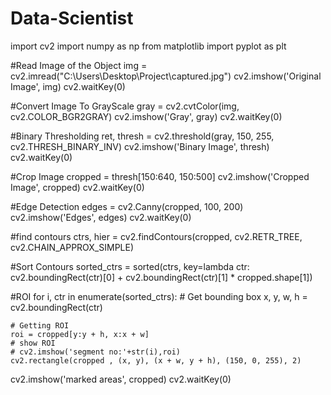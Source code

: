 # Data-Scientist
import cv2
import numpy as np
from matplotlib import pyplot as plt 

#Read Image of the Object
img = cv2.imread("C:\\Users\\Desktop\\Project\\captured.jpg")
cv2.imshow('Original Image', img)
cv2.waitKey(0)



#Convert Image To GrayScale
gray = cv2.cvtColor(img, cv2.COLOR_BGR2GRAY)
cv2.imshow('Gray', gray)
cv2.waitKey(0)


#Binary Thresholding
ret, thresh = cv2.threshold(gray, 150, 255, cv2.THRESH_BINARY_INV)
cv2.imshow('Binary Image', thresh)
cv2.waitKey(0)

#Crop Image
cropped = thresh[150:640, 150:500]
cv2.imshow('Cropped Image', cropped)
cv2.waitKey(0)

#Edge Detection
edges = cv2.Canny(cropped, 100, 200)
cv2.imshow('Edges', edges)
cv2.waitKey(0)

#find contours
ctrs, hier = cv2.findContours(cropped, cv2.RETR_TREE, cv2.CHAIN_APPROX_SIMPLE)

#Sort Contours
sorted_ctrs = sorted(ctrs, key=lambda ctr: cv2.boundingRect(ctr)[0] + cv2.boundingRect(ctr)[1] * cropped.shape[1])


#ROI
for i, ctr in enumerate(sorted_ctrs):
    # Get bounding box
    x, y, w, h = cv2.boundingRect(ctr)

    # Getting ROI
    roi = cropped[y:y + h, x:x + w]
    # show ROI
    # cv2.imshow('segment no:'+str(i),roi)
    cv2.rectangle(cropped , (x, y), (x + w, y + h), (150, 0, 255), 2)
cv2.imshow('marked areas', cropped)
cv2.waitKey(0)
